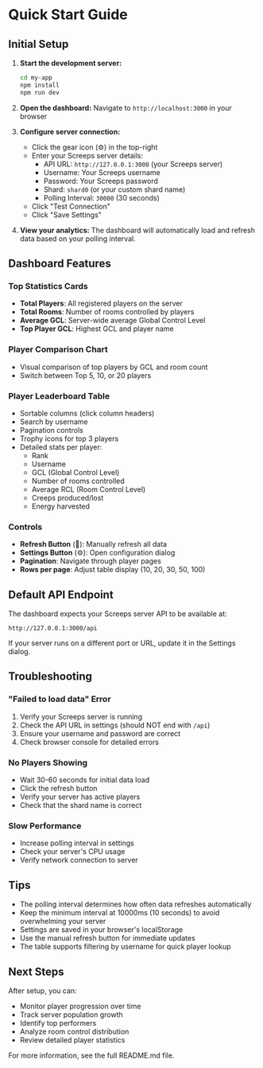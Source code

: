 # Quick Start Guide

## Initial Setup

1. **Start the development server:**
   ```bash
   cd my-app
   npm install
   npm run dev
   ```

2. **Open the dashboard:**
   Navigate to `http://localhost:3000` in your browser

3. **Configure server connection:**
   - Click the gear icon (⚙️) in the top-right
   - Enter your Screeps server details:
     - API URL: `http://127.0.0.1:3000` (your Screeps server)
     - Username: Your Screeps username
     - Password: Your Screeps password
     - Shard: `shard0` (or your custom shard name)
     - Polling Interval: `30000` (30 seconds)
   - Click "Test Connection"
   - Click "Save Settings"

4. **View your analytics:**
   The dashboard will automatically load and refresh data based on your polling interval.

## Dashboard Features

### Top Statistics Cards
- **Total Players**: All registered players on the server
- **Total Rooms**: Number of rooms controlled by players
- **Average GCL**: Server-wide average Global Control Level
- **Top Player GCL**: Highest GCL and player name

### Player Comparison Chart
- Visual comparison of top players by GCL and room count
- Switch between Top 5, 10, or 20 players

### Player Leaderboard Table
- Sortable columns (click column headers)
- Search by username
- Pagination controls
- Trophy icons for top 3 players
- Detailed stats per player:
  - Rank
  - Username
  - GCL (Global Control Level)
  - Number of rooms controlled
  - Average RCL (Room Control Level)
  - Creeps produced/lost
  - Energy harvested

### Controls
- **Refresh Button** (🔄): Manually refresh all data
- **Settings Button** (⚙️): Open configuration dialog
- **Pagination**: Navigate through player pages
- **Rows per page**: Adjust table display (10, 20, 30, 50, 100)

## Default API Endpoint

The dashboard expects your Screeps server API to be available at:
```
http://127.0.0.1:3000/api
```

If your server runs on a different port or URL, update it in the Settings dialog.

## Troubleshooting

### "Failed to load data" Error
1. Verify your Screeps server is running
2. Check the API URL in settings (should NOT end with `/api`)
3. Ensure your username and password are correct
4. Check browser console for detailed errors

### No Players Showing
- Wait 30-60 seconds for initial data load
- Click the refresh button
- Verify your server has active players
- Check that the shard name is correct

### Slow Performance
- Increase polling interval in settings
- Check your server's CPU usage
- Verify network connection to server

## Tips

- The polling interval determines how often data refreshes automatically
- Keep the minimum interval at 10000ms (10 seconds) to avoid overwhelming your server
- Settings are saved in your browser's localStorage
- Use the manual refresh button for immediate updates
- The table supports filtering by username for quick player lookup

## Next Steps

After setup, you can:
- Monitor player progression over time
- Track server population growth
- Identify top performers
- Analyze room control distribution
- Review detailed player statistics

For more information, see the full README.md file.
